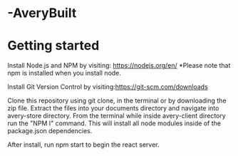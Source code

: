 # -AveryBuilt

# Getting started
Install Node.js and NPM by visiting: https://nodejs.org/en/
*Please note that npm is installed when you install node.

Install Git Version Control by visiting:https://git-scm.com/downloads


Clone this repository using git clone, in the terminal or by downloading the zip file. Extract the files into your documents directory and navigate into avery-store directory. From the terminal while inside avery-client directory run the "NPM I" command. 
This will install all node modules inside of the package.json dependencies. 

After install, run npm start to begin the react server.
